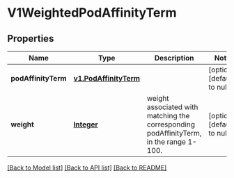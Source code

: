# V1WeightedPodAffinityTerm
## Properties

Name | Type | Description | Notes
------------ | ------------- | ------------- | -------------
**podAffinityTerm** | [**v1.PodAffinityTerm**](v1.PodAffinityTerm.md) |  | [optional] [default to null]
**weight** | [**Integer**](integer.md) | weight associated with matching the corresponding podAffinityTerm, in the range 1-100. | [optional] [default to null]

[[Back to Model list]](../README.md#documentation-for-models) [[Back to API list]](../README.md#documentation-for-api-endpoints) [[Back to README]](../README.md)

